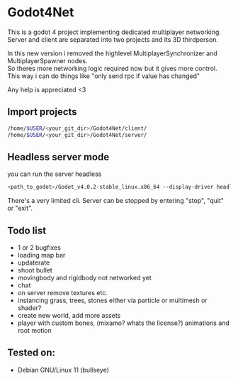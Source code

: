 # Godot4Net
This is a godot 4 project implementing dedicated multiplayer networking. \
Server and client are separated into two projects and its 3D thirdperson.

In this new version i removed the highlevel MultiplayerSynchronizer and MultiplayerSpawner nodes. \
So theres more networking logic required now but it gives more control. This way i can do things like "only send rpc if value has changed"

Any help is appreciated <3

## Import projects
```bash
/home/$USER/<your_git_dir>/Godot4Net/client/
/home/$USER/<your_git_dir>/Godot4Net/server/
```

## Headless server mode
you can run the server headless
```bash
<path_to_godot>/Godot_v4.0.2-stable_linux.x86_64 --display-driver headless --path <your_git_dir>/Godot4Net/server/
```
There's a very limited cli. Server can be stopped by entering "stop", "quit" or "exit".

## Todo list
- 1 or 2 bugfixes
- loading map bar
- updaterate
- shoot bullet
- movingbody and rigidbody not networked yet
- chat
- on server remove textures etc.
- instancing grass, trees, stones
    either via particle or multimesh or shader?
- create new world, add more assets
- player with custom bones, (mixamo? whats the license?) animations and root motion 

## Tested on:
- Debian GNU/Linux 11 (bullseye)
